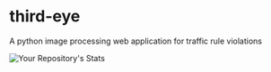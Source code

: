 # third-eye
A python image processing web application for traffic rule violations

![Your Repository's Stats](https://github-readme-stats.vercel.app/api?username=zeezinc&show_icons=true)
